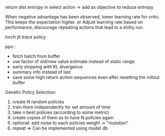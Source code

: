 
return dist entropy in select action -> add as objective to reduce entropy


When negative advantage has been observed, lower learning rate for critic. This keeps the expectation higher.
or
Adjust learning rate based on performance, discourage repeating actions that lead to a shitty run.

torch jit trace policy

ppo :
* fetch batch from buffer 
* use factor of old/new value estimate instead of static range
* early stopping with KL divergence
* summary info instead of last 
* save some high return action-sequences even after resetting the rollout buffer


Genetic Policy Selection:
1. create N random policies
2. train them independently for set amount of time
3. take n best policies (according to some metric)
4. create copies of them as to have N policies again 
5. optional: add noise to each policies weight -> "mutation"
6. repeat
=> Can be implemented using model db

